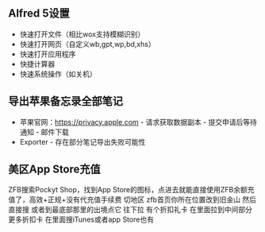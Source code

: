 



## Alfred 5设置

- 快速打开文件（相比wox支持模糊识别）
- 快速打开网页（自定义wb,gpt,wp,bd,xhs）
- 快速打开应用程序
- 快捷计算器
- 快速系统操作（如关机）



## 导出苹果备忘录全部笔记

- 苹果官网：https://privacy.apple.com - 请求获取数据副本 - 提交申请后等待通知 - 邮件下载
- Exporter - 存在部分笔记导出失败可能性



## 美区App Store充值

ZFB搜索Pockyt Shop，找到App Store的图标，点进去就能直接使用ZFB余额充值了，高效+正规+没有代充值手续费
切地区 zfb首页你所在位置改到旧金山 然后直接搜 或者到最底部那里的出境点它 往下拉 有个折扣礼卡 在里面拉到中间部分更多折扣卡 在里面搜iTunes或者app Store也有


